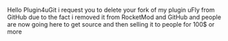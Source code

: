 Hello Plugin4uGit i request you to delete your fork of my plugin uFly from GitHub due to the fact i removed it from RocketMod and GitHub and people are now going here to get source and then selling it to people for 100$ or more
